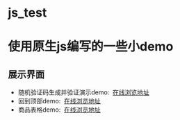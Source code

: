 # js_test
<h1>使用原生js编写的一些小demo</h1>
<h2>展示界面</h2>
<ul><li>随机验证码生成并验证演示demo:&nbsp;&nbsp;<a href = "https://eatpear.github.io/js_test/randomCode/randomCode.html">在线浏览地址</a></li><li>回到顶部demo:&nbsp;&nbsp;<a href = "https://eatpear.github.io/js_test/scrollTop/index.html">在线浏览地址</a></li><li>商品表格demo:&nbsp;&nbsp;<a href = "https://eatpear.github.io/js_test/shopTable/index.html">在线浏览地址</a></li></ul>
